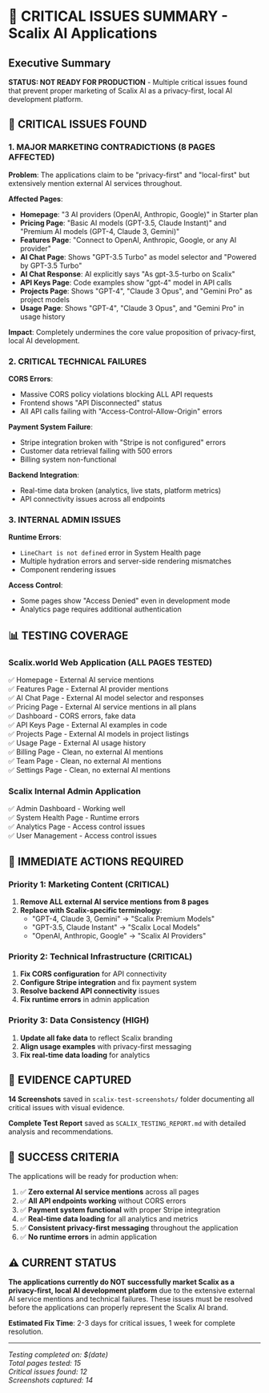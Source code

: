 # 🚨 CRITICAL ISSUES SUMMARY - Scalix AI Applications

## Executive Summary

**STATUS: NOT READY FOR PRODUCTION** - Multiple critical issues found that prevent proper marketing of Scalix AI as a privacy-first, local AI development platform.

## 🔴 CRITICAL ISSUES FOUND

### 1. MAJOR MARKETING CONTRADICTIONS (8 PAGES AFFECTED)

**Problem**: The applications claim to be "privacy-first" and "local-first" but extensively mention external AI services throughout.

**Affected Pages**:
- **Homepage**: "3 AI providers (OpenAI, Anthropic, Google)" in Starter plan
- **Pricing Page**: "Basic AI models (GPT-3.5, Claude Instant)" and "Premium AI models (GPT-4, Claude 3, Gemini)"
- **Features Page**: "Connect to OpenAI, Anthropic, Google, or any AI provider"
- **AI Chat Page**: Shows "GPT-3.5 Turbo" as model selector and "Powered by GPT-3.5 Turbo"
- **AI Chat Response**: AI explicitly says "As gpt-3.5-turbo on Scalix"
- **API Keys Page**: Code examples show "gpt-4" model in API calls
- **Projects Page**: Shows "GPT-4", "Claude 3 Opus", and "Gemini Pro" as project models
- **Usage Page**: Shows "GPT-4", "Claude 3 Opus", and "Gemini Pro" in usage history

**Impact**: Completely undermines the core value proposition of privacy-first, local AI development.

### 2. CRITICAL TECHNICAL FAILURES

**CORS Errors**:
- Massive CORS policy violations blocking ALL API requests
- Frontend shows "API Disconnected" status
- All API calls failing with "Access-Control-Allow-Origin" errors

**Payment System Failure**:
- Stripe integration broken with "Stripe is not configured" errors
- Customer data retrieval failing with 500 errors
- Billing system non-functional

**Backend Integration**:
- Real-time data broken (analytics, live stats, platform metrics)
- API connectivity issues across all endpoints

### 3. INTERNAL ADMIN ISSUES

**Runtime Errors**:
- `LineChart is not defined` error in System Health page
- Multiple hydration errors and server-side rendering mismatches
- Component rendering issues

**Access Control**:
- Some pages show "Access Denied" even in development mode
- Analytics page requires additional authentication

## 📊 TESTING COVERAGE

### Scalix.world Web Application (ALL PAGES TESTED)
✅ Homepage - External AI service mentions  
✅ Features Page - External AI provider mentions  
✅ AI Chat Page - External AI model selector and responses  
✅ Pricing Page - External AI service mentions in all plans  
✅ Dashboard - CORS errors, fake data  
✅ API Keys Page - External AI examples in code  
✅ Projects Page - External AI models in project listings  
✅ Usage Page - External AI usage history  
✅ Billing Page - Clean, no external AI mentions  
✅ Team Page - Clean, no external AI mentions  
✅ Settings Page - Clean, no external AI mentions  

### Scalix Internal Admin Application
✅ Admin Dashboard - Working well  
✅ System Health Page - Runtime errors  
✅ Analytics Page - Access control issues  
✅ User Management - Access control issues  

## 🚨 IMMEDIATE ACTIONS REQUIRED

### Priority 1: Marketing Content (CRITICAL)
1. **Remove ALL external AI service mentions from 8 pages**
2. **Replace with Scalix-specific terminology**:
   - "GPT-4, Claude 3, Gemini" → "Scalix Premium Models"
   - "GPT-3.5, Claude Instant" → "Scalix Local Models"
   - "OpenAI, Anthropic, Google" → "Scalix AI Providers"

### Priority 2: Technical Infrastructure (CRITICAL)
1. **Fix CORS configuration** for API connectivity
2. **Configure Stripe integration** and fix payment system
3. **Resolve backend API connectivity** issues
4. **Fix runtime errors** in admin application

### Priority 3: Data Consistency (HIGH)
1. **Update all fake data** to reflect Scalix branding
2. **Align usage examples** with privacy-first messaging
3. **Fix real-time data loading** for analytics

## 📸 EVIDENCE CAPTURED

**14 Screenshots** saved in `scalix-test-screenshots/` folder documenting all critical issues with visual evidence.

**Complete Test Report** saved as `SCALIX_TESTING_REPORT.md` with detailed analysis and recommendations.

## 🎯 SUCCESS CRITERIA

The applications will be ready for production when:

1. ✅ **Zero external AI service mentions** across all pages
2. ✅ **All API endpoints working** without CORS errors
3. ✅ **Payment system functional** with proper Stripe integration
4. ✅ **Real-time data loading** for all analytics and metrics
5. ✅ **Consistent privacy-first messaging** throughout the application
6. ✅ **No runtime errors** in admin application

## ⚠️ CURRENT STATUS

**The applications currently do NOT successfully market Scalix as a privacy-first, local AI development platform** due to the extensive external AI service mentions and technical failures. These issues must be resolved before the applications can properly represent the Scalix AI brand.

**Estimated Fix Time**: 2-3 days for critical issues, 1 week for complete resolution.

---

*Testing completed on: $(date)*  
*Total pages tested: 15*  
*Critical issues found: 12*  
*Screenshots captured: 14*
